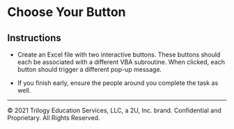 # Choose Your Button

## Instructions

* Create an Excel file with two interactive buttons. These buttons should each be associated with a different VBA subroutine. When clicked, each button should trigger a different pop-up message.

* If you finish early, ensure the people around you complete the task as well.

---

© 2021 Trilogy Education Services, LLC, a 2U, Inc. brand.  Confidential and Proprietary.  All Rights Reserved.